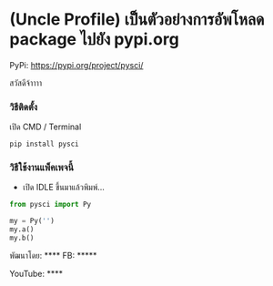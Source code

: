 # (Uncle Profile) เป็นตัวอย่างการอัพโหลด package ไปยัง pypi.org

PyPi: https://pypi.org/project/pysci/

สวัสดีจ้าาาา 

### วิธีติดตั้ง

เปิด CMD / Terminal

```python
pip install pysci
```

### วิธีใช้งานแพ็คเพจนี้

- เปิด IDLE ขึ้นมาแล้วพิมพ์...

```python
from pysci import Py

my = Py('')
my.a()
my.b()
```

พัฒนาโดย: ****
FB: *****

YouTube: ****
